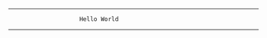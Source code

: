_______________________________________________________________
                        Hello World
_______________________________________________________________
